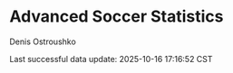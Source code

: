 # Advanced Soccer Statistics
Denis Ostroushko

<!-- gfm -->

Last successful data update: 2025-10-16 17:16:52 CST
